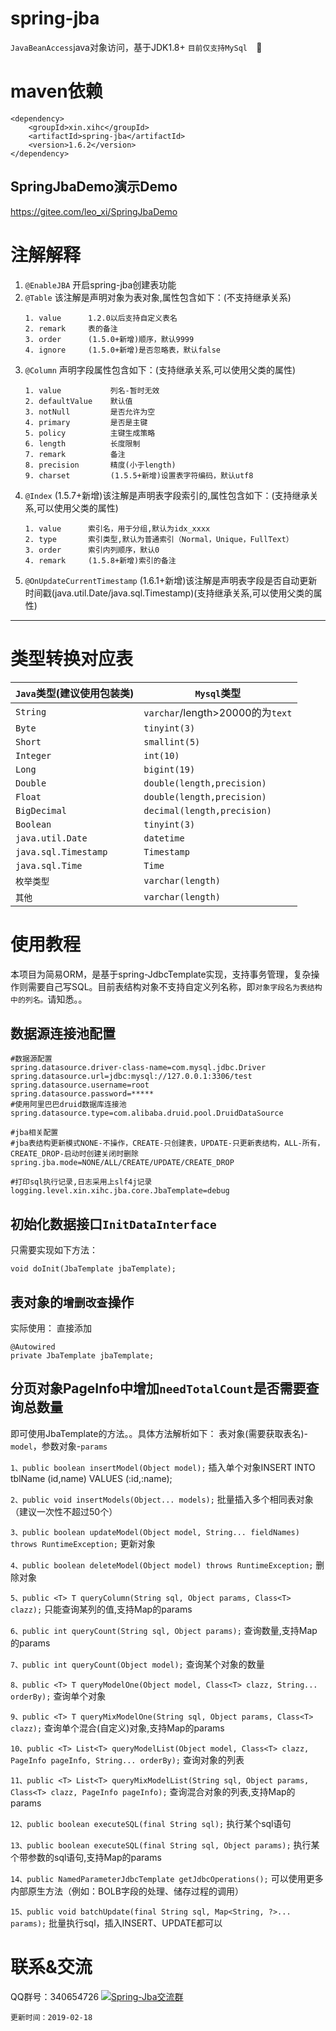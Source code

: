 # spring-jba
`JavaBeanAccess`java对象访问，基于JDK1.8+
```目前仅支持MySql  ```:grimacing:

# maven依赖
```
<dependency>
    <groupId>xin.xihc</groupId>
    <artifactId>spring-jba</artifactId>
    <version>1.6.2</version>
</dependency>
```

## SpringJbaDemo演示Demo
https://gitee.com/leo_xi/SpringJbaDemo

# 注解解释 #
1. `@EnableJBA` 开启spring-jba创建表功能
2. `@Table` 该注解是声明对象为表对象,属性包含如下：(不支持继承关系)
    ```
    1. value      1.2.0以后支持自定义表名
    2. remark     表的备注
    3. order      (1.5.0+新增)顺序，默认9999
    4. ignore     (1.5.0+新增)是否忽略表，默认false
    ```
3. `@Column` 声明字段属性包含如下：(支持继承关系,可以使用父类的属性)
    ```
    1. value           列名-暂时无效
    2. defaultValue    默认值
    3. notNull         是否允许为空
    4. primary         是否是主键
    5. policy          主键生成策略
    6. length          长度限制
    7. remark          备注
    8. precision       精度(小于length)
    9. charset         (1.5.5+新增)设置表字符编码，默认utf8
    ```
4. `@Index` (1.5.7+新增)该注解是声明表字段索引的,属性包含如下：(支持继承关系,可以使用父类的属性)
    ```
    1. value      索引名，用于分组,默认为idx_xxxx
    2. type       索引类型,默认为普通索引（Normal，Unique，FullText）
    3. order      索引内列顺序，默认0
    4. remark     (1.5.8+新增)索引的备注
    ```
5. `@OnUpdateCurrentTimestamp` (1.6.1+新增)该注解是声明表字段是否自动更新时间戳(java.util.Date/java.sql.Timestamp)(支持继承关系,可以使用父类的属性)
----------
# 类型转换对应表
| `Java`类型(建议使用包装类) | `Mysql`类型                 | 
|---| --- |
|`String`            | `varchar`/length>20000的为`text`| 
|`Byte`              | `tinyint(3)`                      | 
|`Short`             | `smallint(5)`                     | 
|`Integer`           | `int(10)`                          | 
|`Long`              | `bigint(19)`                       | 
|`Double`            | `double(length,precision)`                       | 
|`Float`             | `double(length,precision)`                       | 
|`BigDecimal`        | `decimal(length,precision)`                      | 
|`Boolean`           | `tinyint(3)`                      |
|`java.util.Date`    | `datetime`                     | 
|`java.sql.Timestamp`| `Timestamp`                    | 
|`java.sql.Time`     | `Time`                         | 
|`枚举类型`            | `varchar(length)`              |
|`其他`               | `varchar(length)`                 |

# 使用教程
本项目为简易ORM，是基于spring-JdbcTemplate实现，支持事务管理，复杂操作则需要自己写SQL。目前表结构对象不支持自定义列名称，即`对象字段名为表结构中的列名。`请知悉。。

## 数据源连接池配置
```
#数据源配置
spring.datasource.driver-class-name=com.mysql.jdbc.Driver
spring.datasource.url=jdbc:mysql://127.0.0.1:3306/test
spring.datasource.username=root
spring.datasource.password=*****
#使用阿里巴巴druid数据库连接池
spring.datasource.type=com.alibaba.druid.pool.DruidDataSource

#jba相关配置
#jba表结构更新模式NONE-不操作，CREATE-只创建表，UPDATE-只更新表结构，ALL-所有，CREATE_DROP-启动时创建关闭时删除
spring.jba.mode=NONE/ALL/CREATE/UPDATE/CREATE_DROP

#打印sql执行记录,日志采用上slf4j记录
logging.level.xin.xihc.jba.core.JbaTemplate=debug
```

## 初始化数据接口`InitDataInterface`
只需要实现如下方法：
```
void doInit(JbaTemplate jbaTemplate);
```

## 表对象的`增删改查`操作
实际使用：
直接添加
```
@Autowired
private JbaTemplate jbaTemplate;
```

## 分页对象PageInfo中增加`needTotalCount`是否需要查询总数量

即可使用JbaTemplate的方法。。具体方法解析如下：
表对象(需要获取表名)-`model`，参数对象-`params`

`1、public boolean insertModel(Object model);` 插入单个对象INSERT INTO tblName (id,name) VALUES (:id,:name);

`2、public void insertModels(Object... models);` 批量插入多个相同表对象（建议一次性不超过50个）
 
`3、public boolean updateModel(Object model, String... fieldNames) throws RuntimeException;`  更新对象

`4、public boolean deleteModel(Object model) throws RuntimeException;` 删除对象

`5、public <T> T queryColumn(String sql, Object params, Class<T> clazz);` 只能查询某列的值,支持Map的params

`6、public int queryCount(String sql, Object params);` 查询数量,支持Map的params

`7、public int queryCount(Object model);` 查询某个对象的数量

`8、public <T> T queryModelOne(Object model, Class<T> clazz, String... orderBy);` 查询单个对象

`9、public <T> T queryMixModelOne(String sql, Object params, Class<T> clazz);` 查询单个混合(自定义)对象,支持Map的params

`10、public <T> List<T> queryModelList(Object model, Class<T> clazz, PageInfo pageInfo, String... orderBy);` 查询对象的列表
 
`11、public <T> List<T> queryMixModelList(String sql, Object params, Class<T> clazz, PageInfo pageInfo);` 查询混合对象的列表,支持Map的params

`12、public boolean executeSQL(final String sql);` 执行某个sql语句

`13、public boolean executeSQL(final String sql, Object params);` 执行某个带参数的sql语句,支持Map的params

`14、public NamedParameterJdbcTemplate getJdbcOperations();` 可以使用更多内部原生方法（例如：BOLB字段的处理、储存过程的调用）

`15、public void batchUpdate(final String sql, Map<String, ?>... params);` 批量执行sql，插入INSERT、UPDATE都可以

# 联系&交流
QQ群号：340654726
<a target="_blank" href="//shang.qq.com/wpa/qunwpa?idkey=161c33ee05b20185424556f09f488ddefb55ef0599c3695c3d59d64f876d4ccd"><img border="0" src="//pub.idqqimg.com/wpa/images/group.png" alt="Spring-Jba交流群" title="Spring-Jba交流群"></a>

`更新时间：2019-02-18`
